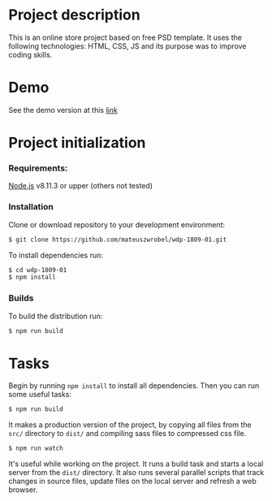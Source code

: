 # Project description

This is an online store project based on free PSD template. It uses the following technologies: HTML, CSS, JS and its purpose was to improve coding skills.

# Demo

See the demo version at this [link](https://inspiring-edison-321424.netlify.com/)

# Project initialization

### Requirements:

[Node.js](https://nodejs.org/) v8.11.3 or upper (others not tested)

### Installation

Clone or download repository to your development environment:

```sh
$ git clone https://github.com/mateuszwrobel/wdp-1809-01.git
```

To install dependencies run:

```sh
$ cd wdp-1809-01
$ npm install
```

### Builds

To build the distribution run:

```sh
$ npm run build
```

# Tasks

Begin by running `npm install` to install all dependencies.
Then you can run some useful tasks:

```sh
$ npm run build
```

It makes a production version of the project, by copying all files from the `src/` directory to `dist/` and compiling sass files to compressed css file.

```sh
$ npm run watch
```

It's useful while working on the project. It runs a build task and starts a local server from the `dist/` directory. It also runs several parallel scripts that track changes in source files, update files on the local server and refresh a web browser.
